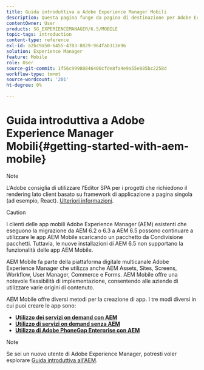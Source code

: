 ```yaml
---
title: Guida introduttiva a Adobe Experience Manager Mobili
description: Questa pagina funge da pagina di destinazione per Adobe Experience Manager Mobili. Segui questa pagina come punto di partenza per scoprire i tre diversi modi di creare le app.
contentOwner: User
products: SG_EXPERIENCEMANAGER/6.5/MOBILE
topic-tags: introduction
content-type: reference
exl-id: a2bc9a50-6455-4703-8829-964fab313e96
solution: Experience Manager
feature: Mobile
role: User
source-git-commit: 1f56c99980846400cfde8fa4e9a55e885bc2258d
workflow-type: tm+mt
source-wordcount: '201'
ht-degree: 0%

---
```


# Guida introduttiva a Adobe Experience Manager Mobili{#getting-started-with-aem-mobile}

>[!NOTE]
>
>L’Adobe consiglia di utilizzare l’Editor SPA per i progetti che richiedono il rendering lato client basato su framework di applicazione a pagina singola (ad esempio, React). [Ulteriori informazioni](/help/sites-developing/spa-overview.md).

>[!CAUTION]
>
>I clienti delle app mobili Adobe Experience Manager (AEM) esistenti che eseguono la migrazione da AEM 6.2 o 6.3 a AEM 6.5 possono continuare a utilizzare le app AEM Mobile scaricando un pacchetto da Condivisione pacchetti. Tuttavia, le nuove installazioni di AEM 6.5 non supportano la funzionalità delle app AEM Mobile.

AEM Mobile fa parte della piattaforma digitale multicanale Adobe Experience Manager che utilizza anche AEM Assets, Sites, Screens, Workflow, User Manager, Commerce e Forms. AEM Mobile offre una notevole flessibilità di implementazione, consentendo alle aziende di utilizzare varie origini di contenuto.

AEM Mobile offre diversi metodi per la creazione di app. I tre modi diversi in cui puoi creare le app sono:

* **[Utilizzo dei servizi on demand con AEM](/help/mobile/getting-started-aem-mobile-on-demand.md)**
* **[Utilizzo di servizi on demand senza AEM](https://helpx.adobe.com/digital-publishing-solution/help/aem-mobile-end-of-life-faq.html)**
* **[Utilizzo di Adobe PhoneGap Enterprise con AEM](/help/mobile/getting-started-aem-mobile-phonegap.md)**

>[!NOTE]
>
>Se sei un nuovo utente di Adobe Experience Manager, potresti voler esplorare [Guida introduttiva all&#39;AEM](/help/sites-deploying/deploy.md).
